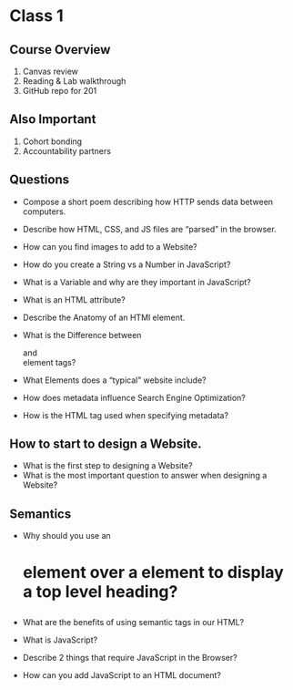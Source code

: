 # Class 1

## Course Overview

1. Canvas review
2. Reading & Lab walkthrough
3. GitHub repo for 201

## Also Important

1. Cohort bonding
2. Accountability partners

## Questions

* Compose a short poem describing how HTTP sends data between computers.
* Describe how HTML, CSS, and JS files are “parsed” in the browser.
* How can you find images to add to a Website?
* How do you create a String vs a Number in JavaScript?
* What is a Variable and why are they important in JavaScript?

* What is an HTML attribute?
* Describe the Anatomy of an HTMl element.
* What is the Difference between <article> and <section> element tags?
* What Elements does a “typical” website include?
* How does metadata influence Search Engine Optimization?
* How is the <meta> HTML tag used when specifying metadata?

## How to start to design a Website.

* What is the first step to designing a Website?
* What is the most important question to answer when designing a Website?

## Semantics

* Why should you use an <h1> element over a <span> element to display a top level heading?
* What are the benefits of using semantic tags in our HTML?
* What is JavaScript?

* Describe 2 things that require JavaScript in the Browser?
* How can you add JavaScript to an HTML document?